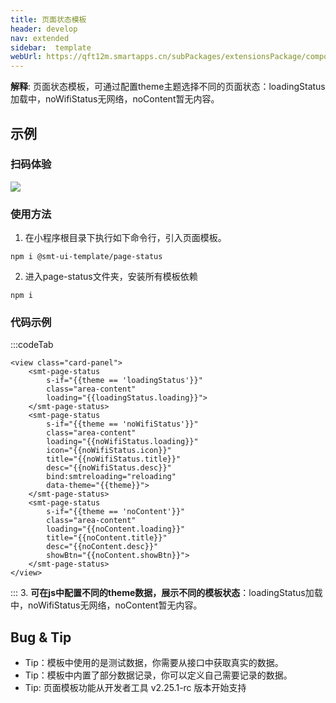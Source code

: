 ```yaml
---
title: 页面状态模板
header: develop
nav: extended
sidebar:  template
webUrl: https://qft12m.smartapps.cn/subPackages/extensionsPackage/component/pages/smt-status-page/smt-status-page
---
```


**解释**: 页面状态模板，可通过配置theme主题选择不同的页面状态：loadingStatus加载中，noWifiStatus无网络，noContent暂无内容。
## 示例

### 扫码体验

<img src="https://b.bdstatic.com/miniapp/assets/images/doc_demo/smt-status-page.png"  class="demo-qrcode-image" />

 
### 使用方法

1. 在小程序根目录下执行如下命令行，引入页面模板。

``` 
npm i @smt-ui-template/page-status
```


2. 进入page-status文件夹，安装所有模板依赖

``` 
npm i 
```

### 代码示例
:::codeTab
```swan
<view class="card-panel">
    <smt-page-status
        s-if="{{theme == 'loadingStatus'}}"
        class="area-content"
        loading="{{loadingStatus.loading}}">
    </smt-page-status>
    <smt-page-status
        s-if="{{theme == 'noWifiStatus'}}"
        class="area-content"
        loading="{{noWifiStatus.loading}}"
        icon="{{noWifiStatus.icon}}"
        title="{{noWifiStatus.title}}"
        desc="{{noWifiStatus.desc}}"
        bind:smtreloading="reloading"
        data-theme="{{theme}}">
    </smt-page-status>
    <smt-page-status
        s-if="{{theme == 'noContent'}}"
        class="area-content"
        loading="{{noContent.loading}}"
        title="{{noContent.title}}"
        desc="{{noContent.desc}}"
        showBtn="{{noContent.showBtn}}">
    </smt-page-status>
</view>
```
:::
3. **可在js中配置不同的theme数据，展示不同的模板状态**：loadingStatus加载中，noWifiStatus无网络，noContent暂无内容。

## Bug & Tip

* Tip：模板中使用的是测试数据，你需要从接口中获取真实的数据。
* Tip：模板中内置了部分数据记录，你可以定义自己需要记录的数据。
* Tip: 页面模板功能从开发者工具 v2.25.1-rc 版本开始支持

